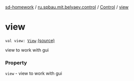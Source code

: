 [sd-homework](../../index.md) / [ru.spbau.mit.belyaev.control](../index.md) / [Control](index.md) / [view](.)

# view

`val view: `[`View`](../../ru.spbau.mit.belyaev.view/-view/index.md) [(source)](https://github.com/StasBel/sd-homework/blob/InstantMessenger/src/main/kotlin/ru/spbau/mit/belyaev/control/Control.kt#L19)

view to work with gui

### Property

`view` - view to work with gui